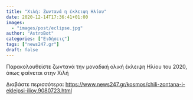 ```yaml
---
title: "Χιλή: Ζωντανά η έκλειψη Ηλίου"
date: 2020-12-14T17:36:41+01:00
images:
  - "images/post/eclipse.jpg"
author: "AstroBot"
categories: ["Ειδήσεις"]
tags: ["news247.gr"]
draft: false
---
```


Παρακολουθείστε ζωντανά την μοναδική ολική έκλειψη Ηλίου του 2020, όπως φαίνεται στην Χιλή

Διαβάστε περισσότερα: https://www.news247.gr/kosmos/chili-zontana-i-ekleipsi-ilioy.9080723.html
